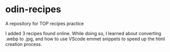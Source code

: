# odin-recipes
A repository for TOP recipes practice

I added 3 recipes found online. While doing so, I learned about converting .webp to .jpg, and how to use VScode emmet snippets to speed up the html creation process.
